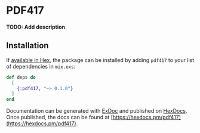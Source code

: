 # PDF417

**TODO: Add description**

## Installation

If [available in Hex](https://hex.pm/docs/publish), the package can be installed
by adding `pdf417` to your list of dependencies in `mix.exs`:

```elixir
def deps do
  [
    {:pdf417, "~> 0.1.0"}
  ]
end
```

Documentation can be generated with [ExDoc](https://github.com/elixir-lang/ex_doc)
and published on [HexDocs](https://hexdocs.pm). Once published, the docs can
be found at [https://hexdocs.pm/pdf417](https://hexdocs.pm/pdf417).

